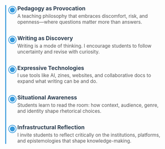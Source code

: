 <style>
.timeline-vertical {
  position: relative;
  margin: 2rem auto;
  max-width: 600px;
  padding-left: 20px;
  border-left: 3px solid #3498db;
}
.timeline-entry {
  position: relative;
  margin-bottom: 2rem;
  padding-left: 1rem;
}
.timeline-entry::before {
  content: '';
  position: absolute;
  left: -11px;
  top: 5px;
  width: 16px;
  height: 16px;
  background: #3498db;
  border-radius: 50%;
  border: 3px solid #fff;
  box-shadow: 0 0 0 2px #3498db;
}
.timeline-entry h3 {
  margin: 0;
  font-size: 1.1rem;
  color: #2c3e50;
}
.timeline-entry p {
  margin: 0.3rem 0 0;
  font-size: 0.95rem;
  color: #555;
}
</style>

<div class="timeline-vertical">
  <div class="timeline-entry">
    <h3>Pedagogy as Provocation</h3>
    <p>A teaching philosophy that embraces discomfort, risk, and openness—where questions matter more than answers.</p>
  </div>

  <div class="timeline-entry">
    <h3>Writing as Discovery</h3>
    <p>Writing is a mode of thinking. I encourage students to follow uncertainty and revise with curiosity.</p>
  </div>

  <div class="timeline-entry">
    <h3>Expressive Technologies</h3>
    <p>I use tools like AI, zines, websites, and collaborative docs to expand what writing can be and do.</p>
  </div>

  <div class="timeline-entry">
    <h3>Situational Awareness</h3>
    <p>Students learn to read the room: how context, audience, genre, and identity shape rhetorical choices.</p>
  </div>

  <div class="timeline-entry">
    <h3>Infrastructural Reflection</h3>
    <p>I invite students to reflect critically on the institutions, platforms, and epistemologies that shape knowledge-making.</p>
  </div>
</div>
